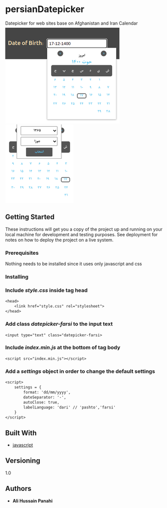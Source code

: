 
# persianDatepicker

Datepicker for web sites base on Afghanistan and Iran Calendar
![datepicker](/img/datepicker.png) ![datepicker](/img/datepicker-2.png)

## Getting Started

These instructions will get you a copy of the project up and running on your local machine for development and testing purposes. See deployment for notes on how to deploy the project on a live system.

### Prerequisites

Nothing needs to be installed since it uses only javascript and css


### Installing

### Include ***style.css*** inside tag head

    <head>
        <link href="style.css" rel="stylesheet">
    </head>

### Add class ***datepicker-farsi*** to the input text

    <input type="text" class="datepicker-farsi>

### Include ***index.min.js*** at the bottom of tag body

    <script src="index.min.js"></script>

### Add a ***settings*** object in order to change the default settings
        
    <script>
        settings = {
            format: 'dd/mm/yyyy',
            dateSeparator: '-',
            autoClose: true,
            labelLanguage: 'dari' // 'pashto','farsi'
        }
    </script>

## Built With

* [javascript](https://www.javascript.com/)

## Versioning

1.0 

## Authors

* **Ali Hussain Panahi**
